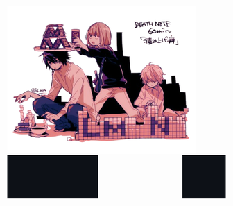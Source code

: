 ![Alt Text](download.png)
<img align="left" width="210" height="100" src="Screenshot 2025-09-21 11.49.16 AM.png">
<img align="right" width="100" height="100" src="Screenshot 2025-09-21 11.49.16 AM.png">

